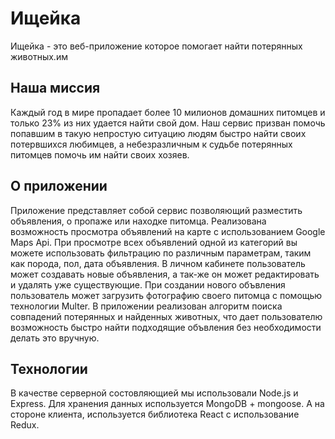 # Ищейка

Ищейка - это веб-приложение которое помогает найти потерянных животных.им 

## Наша миссия
Каждый год в мире пропадает более 10 милионов домашних питомцев и только 23% из них удается найти свой дом.
Наш сервис призван помочь попавшим в такую непростую ситуацию людям быстро найти своих потервшихся любимцев, а небезразличным к судьбе потерянных питомцев помочь им найти своих хозяев.

## О приложении
Приложение представляет собой сервис позволяющий разместить объявления, о пропаже или находке питомца. Реализована возможность просмотра объявлений на карте с использованием Google Maps Api. При просмотре всех объявлений одной из категорий вы можете использовать фильтрацию по различным параметрам, таким как порода, пол, дата объявления. В личном кабинете пользователь может создавать новые объявления, а так-же он может редактировать и удалять уже существующие. При создании нового объвления пользователь может загрузить фотографию своего питомца с помощью технологии Multer. В приложении реализован алгоритм поиска совпадений потерянных и найденных животных, что дает пользователю возможность быстро найти подходящие объвления без необходимости делать это вручную.

## Технологии
В качестве серверной состовляющией мы использовали Node.js и Express.
Для хранения данных используется MongoDB + mongoose.
А на стороне клиента, используется библиотека React с использование Redux.
